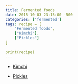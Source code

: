 ```yaml
---
title: Fermented foods
date: 2015-10-03 23:15:00 -500
categories: ['fermented']
tags: recipe = [
    "Fermented foods",
    ["Kimchi"],
    ["Pickles"]
]

print(recipe)
---
```


-   [Kimchi](Kimchi "wikilink")
-   [Pickles](Pickles "wikilink")
